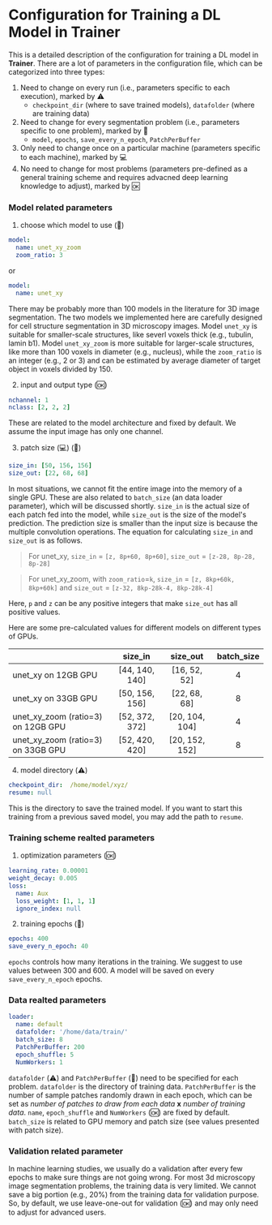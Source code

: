 # Configuration for Training a DL Model in **Trainer**

This is a detailed description of the configuration for training a DL model in **Trainer**. There are a lot of parameters in the configuration file, which can be categorized into three types:

1. Need to change on every run (i.e., parameters specific to each execution), marked by :warning:
    * `checkpoint_dir` (where to save trained models), `datafolder` (where are training data)
2. Need to change for every segmentation problem (i.e., parameters specific to one problem), marked by :pushpin:
    * `model`, `epochs`, `save_every_n_epoch`, ``PatchPerBuffer``
3. Only need to change once on a particular machine (parameters specific to each machine), marked by :computer:
4. No need to change for most problems (parameters pre-defined as a general training scheme and requires advacned deep learning knowledge to adjust), marked by :ok:


### Model related parameters

1. choose which model to use (:pushpin:)
```yaml
model: 
  name: unet_xy_zoom
  zoom_ratio: 3
```
or
```yaml
model: 
  name: unet_xy
```
There may be probably more than 100 models in the literature for 3D image segmentation. The two models we implemented here are carefully designed for cell structure segmentation in 3D microscopy images. Model `unet_xy` is suitable for smaller-scale structures, like severl voxels thick (e.g., tubulin, lamin b1). Model `unet_xy_zoom` is more suitable for larger-scale structures, like more than 100 voxels in diameter (e.g., nucleus), while the `zoom_ratio` is an integer (e.g., 2 or 3) and can be estimated by average diameter of target object in voxels divided by 150. 

2. input and output type (:ok:)
```yaml
nchannel: 1
nclass: [2, 2, 2]
```
These are related to the model architecture and fixed by default. We assume the input image has only one channel.

3. patch size (:computer:) (:pushpin:)

```yaml 
size_in: [50, 156, 156] 
size_out: [22, 68, 68]
```
In most situations, we cannot fit the entire image into the memory of a single GPU. These are also related to `batch_size` (an data loader parameter), which will be discussed shortly. `size_in` is the actual size of each patch fed into the model, while `size_out` is the size of the model's prediction. The prediction size is smaller than the input size is because the multiple convolution operations. The equation for calculating `size_in` and `size_out` is as follows.

> For unet_xy, `size_in` = `[z, 8p+60, 8p+60]`, `size_out` = `[z-28, 8p-28, 8p-28]`

> For unet_xy_zoom, with `zoom_ratio`=`k`, `size_in` = `[z, 8kp+60k, 8kp+60k]` and `size_out` = `[z-32, 8kp-28k-4, 8kp-28k-4]`

Here, `p` and `z` can be any positive integers that make `size_out` has all positive values.

Here are some pre-calculated values for different models on different types of GPUs.

|                                       | size_in           | size_out          |  batch_size   |
| --------------------------------------|:-----------------:|:-----------------:|:-------------:|
| unet_xy on 12GB GPU                   |  [44, 140, 140]   | [16, 52, 52]      |       4       |
| unet_xy on 33GB GPU                   |  [50, 156, 156]   | [22, 68, 68]      |       8       |
| unet_xy_zoom (ratio=3) on 12GB GPU    |  [52, 372, 372]   | [20, 104, 104]    |       4       |
| unet_xy_zoom (ratio=3) on 33GB GPU    |  [52, 420, 420]   | [20, 152, 152]    |       8       |

4. model directory (:warning:)
```yaml
checkpoint_dir:  /home/model/xyz/
resume: null
```
This is the directory to save the trained model. If you want to start this training from a previous saved model, you may add the path to `resume`.

### Training scheme realted parameters
1. optimization parameters (:ok:)
```yaml
learning_rate: 0.00001
weight_decay: 0.005
loss:
  name: Aux
  loss_weight: [1, 1, 1]
  ignore_index: null
```

2. training epochs (:pushpin:)
```yaml
epochs: 400
save_every_n_epoch: 40
```
`epochs` controls how many iterations in the training. We suggest to use values between 300 and 600. A model will be saved on every `save_every_n_epoch` epochs.


### Data realted parameters 

```yaml
loader:
  name: default
  datafolder: '/home/data/train/'
  batch_size: 8
  PatchPerBuffer: 200
  epoch_shuffle: 5
  NumWorkers: 1
```
`datafolder` (:warning:) and `PatchPerBuffer` (:pushpin:) need to be specified for each problem. `datafolder` is the directory of training data. `PatchPerBuffer` is the number of sample patches randomly drawn in each epoch, which can be set as *number of patches to draw from each data* **x** *number of training data*. `name`, `epoch_shuffle` and `NumWorkers` (:ok:) are fixed by default. `batch_size` is related to GPU memory and patch size (see values presented with patch size).

### Validation related parameter

In machine learning studies, we usually do a validation after every few epochs to make sure things are not going wrong. For most 3d microscopy image segmentation problems, the training data is very limited. We cannot save a big portion (e.g., 20%) from the training data for validation purpose. So, by default, we use leave-one-out for validation (:ok:) and may only need to adjust for advanced users. 